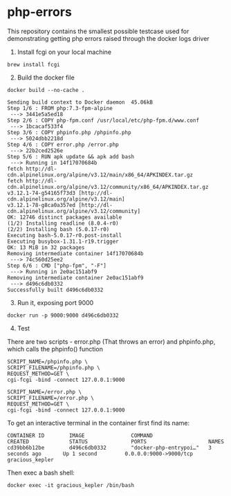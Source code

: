 # php-errors

This repository contains the smallest possible testcase used for demonstrating getting php errors raised through the docker logs driver

1. Install fcgi on your local machine
```
brew install fcgi
```

2. Build the docker file

```
docker build --no-cache .

Sending build context to Docker daemon  45.06kB
Step 1/6 : FROM php:7.3-fpm-alpine
 ---> 3441e5a5ed18
Step 2/6 : COPY php-fpm.conf /usr/local/etc/php-fpm.d/www.conf
 ---> 1bcacaf533f4
Step 3/6 : COPY phpinfo.php /phpinfo.php
 ---> 5024dbb2218d
Step 4/6 : COPY error.php /error.php
 ---> 22b2ced2526e
Step 5/6 : RUN apk update && apk add bash
 ---> Running in 14f17070684b
fetch http://dl-cdn.alpinelinux.org/alpine/v3.12/main/x86_64/APKINDEX.tar.gz
fetch http://dl-cdn.alpinelinux.org/alpine/v3.12/community/x86_64/APKINDEX.tar.gz
v3.12.1-74-g54165f73d3 [http://dl-cdn.alpinelinux.org/alpine/v3.12/main]
v3.12.1-78-g8ca0a357ed [http://dl-cdn.alpinelinux.org/alpine/v3.12/community]
OK: 12746 distinct packages available
(1/2) Installing readline (8.0.4-r0)
(2/2) Installing bash (5.0.17-r0)
Executing bash-5.0.17-r0.post-install
Executing busybox-1.31.1-r19.trigger
OK: 13 MiB in 32 packages
Removing intermediate container 14f17070684b
 ---> 74c560d25ee2
Step 6/6 : CMD ["php-fpm", "-F"]
 ---> Running in 2e0ac151abf9
Removing intermediate container 2e0ac151abf9
 ---> d496c6db0332
Successfully built d496c6db0332
```

3. Run it, exposing port 9000
```
docker run -p 9000:9000 d496c6db0332
```

4. Test 

There are two scripts - error.php (That throws an error) and phpinfo.php, which calls the phpinfo() function

```
SCRIPT_NAME=/phpinfo.php \
SCRIPT_FILENAME=/phpinfo.php \
REQUEST_METHOD=GET \
cgi-fcgi -bind -connect 127.0.0.1:9000
```

```
SCRIPT_NAME=/error.php \
SCRIPT_FILENAME=/error.php \
REQUEST_METHOD=GET \
cgi-fcgi -bind -connect 127.0.0.1:9000
```

To get an interactive terminal in the container first find its name:

```docker ps
CONTAINER ID        IMAGE               COMMAND                  CREATED             STATUS              PORTS                    NAMES
cd39bb6b12be        d496c6db0332        "docker-php-entrypoi…"   3 seconds ago       Up 1 second         0.0.0.0:9000->9000/tcp   gracious_kepler
```

Then exec a bash shell:

```
docker exec -it gracious_kepler /bin/bash
```
